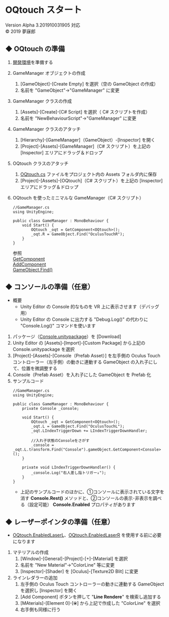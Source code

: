 # OQtouch スタート
Version Alpha 3.201910031905 対応  
© 2019 夢寐郎

## ◆ OQtouch の準備
1. [開発環境](https://github.com/mubirou/Unity3D/tree/master/oculustouch)を準備する
1. GameManager オブジェクトの作成  
	1. [GameObject]-[Create Empty] を選択（空の GameObject の作成）
	1. 名前を "GameObject"→"GameManager" に変更  

1. GameManager クラスの作成
	1. [Assets]-[Create]-[C# Script] を選択（ C# スクリプトを作成）
	1. 名前を "NewBehaviourScript"→"GameManager" に変更

1. GameManager クラスのアタッチ
	1. [Hierarchy]-[GameManager]（GameObject）-[Inspector] を開く
	1. [Project]-[Assets]-[GameManager]（C# スクリプト）を上記の [Inspector] エリアにドラッグ＆ドロップ  

1. OQtouch クラスのアタッチ
	1. [OQtouch.cs](https://raw.githubusercontent.com/mubirou/Unity3D/master/oculustouch/OQtouch.cs) ファイルをプロジェクト内の Assets フォルダ内に保存
	1. [Project]-[Assets]-[OQtouch]（C# スクリプト）を上記の [Inspector] エリアにドラッグ＆ドロップ  

1. OQtouch を使ったミニマルな GameManager（C# スクリプト）
	```
	//GameManager.cs
	using UnityEngine;

	public class GameManager : MonoBehaviour {
		void Start() {
			OQtouch _oqt = GetComponent<OQtouch>();
			_oqt.R = GameObject.Find("OculusTouchR");
		}
	}
	```
	参照  
	[GetComponent](https://docs.unity3d.com/ja/current/ScriptReference/GameObject.GetComponent.html)  
	[AddComponent](https://docs.unity3d.com/ja/current/ScriptReference/GameObject.AddComponent.html)  
	[GameObject.Find()](https://docs.unity3d.com/ja/current/ScriptReference/GameObject.Find.html)


## ◆ コンソールの準備（任意）
* 概要
    * Unity Editor の Console 的なものを VR 上に表示させます（デバッグ用）
    * Unity Editor の Console に出力する "Debug.Log()" の代わりに "Console.Log()" コマンドを使います
1. パッケージ（[Console.unitypackage](https://github.com/mubirou/Unity3D/blob/master/oqtouch/Console.unitypackage)）を [Download]
1. Unity Editor の [Assets]-[Import]-[Custom Package] から上記の Console.unitypackage を選択
1. [Project]-[Assets]-[Console（Prefab Asset）] を左手側の Oculus Touch コントローラー（左手側）の動きに連動する GameObject の入れ子にして、位置を微調整する
1. Console（Prefab Asset）を入れ子にした GameObject を Prefab 化
1. サンプルコード
    ```
    //GameManager.cs
    using UnityEngine;

    public class GameManager : MonoBehaviour {
        private Console _console;

        void Start() {
            OQtouch _oqt = GetComponent<OQtouch>();
            _oqt.L = GameObject.Find("OculusTouchL");
            _oqt.LIndexTriggerDown += LIndexTriggerDownHandler;

            //入れ子状態のConsoleをさがす
            _console = _oqt.L.transform.Find("Console").gameObject.GetComponent<Console>();
        }

        private void LIndexTriggerDownHandler() {
            _console.Log("右人差し指トリガー↓");
        }
    }
    ```
    * 上記のサンプルコードのほかに、①コンソールに表示されている文字を消す **Console.Rest()** メソッドと、②コンソールの表示･非表示を調べる（設定可能） **Console.Enabled** プロパティがあります


<a name="LaserPointer"></a>

## ◆ レーザーポインタの準備（任意）
* [OQtouch.EnabledLaserL](https://github.com/mubirou/Unity3D/blob/master/oqtouch/doc/reference.md#EnabledLaserL)、[OQtouch.EnabledLaserR](https://github.com/mubirou/Unity3D/blob/master/oqtouch/doc/reference.md#EnabledLaserR) を使用する前に必要になります

1. マテリアルの作成
	1. [Window]-[General]-[Project]-[+]-[Material] を選択
	1. 名前を "New Material"→"ColorLine" 等に変更
	1. [Inspector]-[Shader] を [Oculus]-[Texture2D Blit] に変更
1. ラインレダラーの追加
	1. 左手側の Oculus Touch コントローラーの動きに連動する GameObject を選択し [Inspector] を開く
	1. [Add Component] ボタンを押して "**Line Rendere**" を検索し追加する
	1. [MAterials]-[Element 0]-[⦿] から上記で作成した "ColorLine" を選択
	1. 右手側も同様に行う